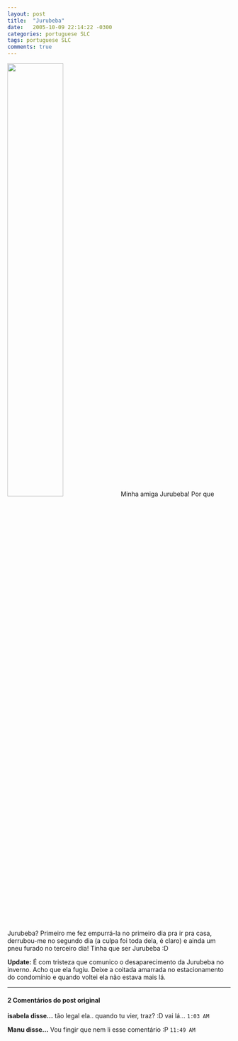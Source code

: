 ```yaml
---
layout: post
title:  "Jurubeba"
date:   2005-10-09 22:14:22 -0300
categories: portuguese SLC
tags: portuguese SLC
comments: true
---
```

<img class="image left-image" src="/blog/images/jurubeba.jpg" width="50%">
Minha amiga Jurubeba! Por que Jurubeba? Primeiro me fez empurrá-la no primeiro dia pra ir pra casa, derrubou-me no segundo dia (a culpa foi toda dela, é claro) e ainda um pneu furado no terceiro dia! Tinha que ser Jurubeba :D


**Update:** É com tristeza que comunico o desaparecimento da Jurubeba no inverno. Acho que ela fugiu. Deixe a coitada amarrada no estacionamento do condomínio e quando voltei ela não estava mais lá.

---

#### 2 Comentários do post original

**isabela disse...**
tão legal ela.. quando tu vier, traz? :D vai lá... `1:03 AM`  
 
**Manu disse...**
Vou fingir que nem li esse comentário :P  `11:49 AM`  
